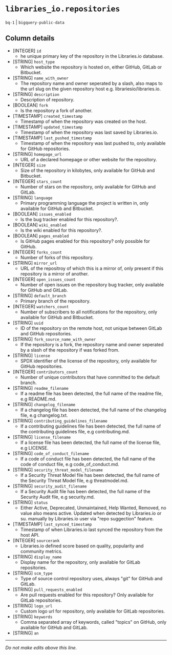# `libraries_io.repositories`
`bq-1` | `bigquery-public-data`

## Column details
* [INTEGER]   `id`
  - he unique primary key of the repository in the Libraries.io database.
* [STRING]    `host_type`
  - Which website the repository is hosted on, either GitHub, GitLab or Bitbucket.
* [STRING]    `name_with_owner`
  - The repository name and owner seperated by a slash, also maps to the url slug on the given repository host e.g. librariesio/libraries.io.
* [STRING]    `description`
  - Description of repository.
* [BOOLEAN]   `fork`
  - Is the repository a fork of another.
* [TIMESTAMP] `created_timestamp`
  - Timestamp of when the repository was created on the host.
* [TIMESTAMP] `updated_timestamp`
  - Timestamp of when the repository was last saved by Libraries.io.
* [TIMESTAMP] `last_pushed_timestamp`
  - Timestamp of when the repository was last pushed to, only available for GitHub repositories.
* [STRING]    `homepage_url`
  - URL of a declared homepage or other website for the repository.
* [INTEGER]   `size`
  - Size of the repository in kilobytes, only available for GitHub and Bitbucket.
* [INTEGER]   `stars_count`
  - Number of stars on the repository, only available for GitHub and GitLab.
* [STRING]    `language`
  - Primary programming language the project is written in, only available for GitHub and Bitbucket.
* [BOOLEAN]   `issues_enabled`
  - Is the bug tracker enabled for this repository?.
* [BOOLEAN]   `wiki_enabled`
  - Is the wiki enabled for this repository?.
* [BOOLEAN]   `pages_enabled`
  - Is GitHub pages enabled for this repository? only possible for GitHub.
* [INTEGER]   `forks_count`
  - Number of forks of this repository.
* [STRING]    `mirror_url`
  - URL of the repositroy of which this is a mirror of, only present if this repository is a mirror of another.
* [INTEGER]   `open_issues_count`
  - Number of open issues on the repository bug tracker, only available for GitHub and GitLab.
* [STRING]    `default_branch`
  - Primary branch of the repository.
* [INTEGER]   `watchers_count`
  - Number of subscribers to all notifications for the repository, only available for GitHub and Bitbucket.
* [STRING]    `uuid`
  - ID of the repository on the remote host, not unique between GitLab and GitHub repositories.
* [STRING]    `fork_source_name_with_owner`
  - If the repository is a fork, the repository name and owner seperated by a slash of the repository if was forked from.
* [STRING]    `license`
  - SPDX identifier of the license of the repository, only available for GitHub repositories.
* [INTEGER]   `contributors_count`
  - Number of unique contributors that have committed to the default branch.
* [STRING]    `readme_filename`
  - If a readme file has been detected, the full name of the readme file, e.g README.md.
* [STRING]    `changelog_filename`
  - If a changelog file has been detected, the full name of the changelog file, e.g changelog.txt.
* [STRING]    `contributing_guidelines_filename`
  - If a contributing guidelines file has been detected, the full name of the contributing guidelines file, e.g contributing.md.
* [STRING]    `license_filename`
  - If a license file has been detected, the full name of the license file, e.g LICENSE.
* [STRING]    `code_of_conduct_filename`
  - If a code of conduct file has been detected, the full name of the code of conduct file, e.g code_of_conduct.md.
* [STRING]    `security_threat_model_filename`
  - If a Security Threat Model file has been detected, the full name of the Security Threat Model file, e.g threatmodel.md.
* [STRING]    `security_audit_filename`
  - If a Security Audit file has been detected, the full name of the Security Audit file, e.g security.md.
* [STRING]    `status`
  - Either Active, Deprecated, Unmaintained, Help Wanted, Removed, no value also means active. Updated when detected by Libraries.io or su. manually by Libraries.io user via "repo suggection" feature.
* [TIMESTAMP] `last_synced_timestamp`
  - Timestamp of when Libraries.io last synced the repository from the host API.
* [INTEGER]   `sourcerank`
  - Libraries.io defined score based on quality, popularity and community metrics.
* [STRING]    `display_name`
  - Display name for the repository, only available for GitLab repositories.
* [STRING]    `scm_type`
  - Type of source control repository uses, always "git" for GitHub and GitLab.
* [STRING]    `pull_requests_enabled`
  - Are pull requests enabled for this repository? Only available for GitLab repositories.
* [STRING]    `logo_url`
  - Custom logo url for repository, only available for GitLab repositories.
* [STRING]    `keywords`
  - Comma separated array of keywords, called "topics" on GitHub, only available for GitHub and GitLab.
* [STRING]    `an`

-------------------------------------------------------------------------------
*Do not make edits above this line.*
